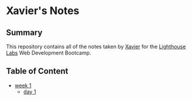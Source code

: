 # Xavier's Notes

## Summary
This repository contains all of the notes taken by [Xavier](https://github.com/xsavoie) for the [Lighthouse Labs](https://www.lighthouselabs.ca/) Web Development Bootcamp.

## Table of Content
* [week 1](/week1)
  * [day 1](/week1/day1)
